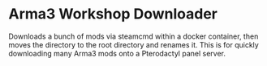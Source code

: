 # Arma3 Workshop Downloader

Downloads a bunch of mods via steamcmd within a docker container, then moves the directory to the root directory and renames it.
This is for quickly downloading many Arma3 mods onto a Pterodactyl panel server.
